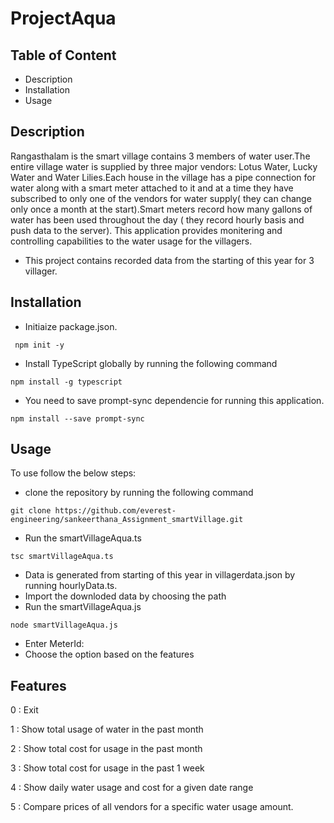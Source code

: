 # ProjectAqua
## Table of Content
- Description
- Installation
- Usage
## Description
Rangasthalam is the smart village contains 3 members of water user.The entire village water is supplied by three major vendors: Lotus Water, Lucky Water and Water Lilies.Each house in the village has a pipe connection for water along with a smart meter attached to it and at a time they have subscribed to only one of the vendors for water supply( they can change only once a month at the start).Smart meters record how many gallons of water has been used throughout the day ( they record hourly basis and push data to the server).
This application provides monitering and controlling capabilities to the water usage for the villagers.
- This project contains recorded data from the starting of this year for 3 villager.
## Installation
- Initiaize package.json.
 ```
  npm init -y
  ```
- Install TypeScript globally by running the following command
```
npm install -g typescript
```

- You need to save prompt-sync dependencie for running this application.
```
npm install --save prompt-sync
```
## Usage
To use follow the below steps:
- clone the repository by running the following command
```
git clone https://github.com/everest-engineering/sankeerthana_Assignment_smartVillage.git
```
- Run the smartVillageAqua.ts
```
tsc smartVillageAqua.ts
```
- Data is generated from starting of this year in villagerdata.json by running hourlyData.ts.
- Import the downloded data by choosing the path
- Run the smartVillageAqua.js
```
node smartVillageAqua.js
```
- Enter MeterId: <meterId>
- Choose the option based on the features
## Features
  
0 : Exit 
  
1 : Show total usage of water in the past month
  
2 : Show total cost for usage in the past month
  
3 : Show total cost for usage in the past 1 week
  
4 : Show daily water usage and cost for a given date range
  
5 : Compare prices of all vendors for a specific water usage amount.

